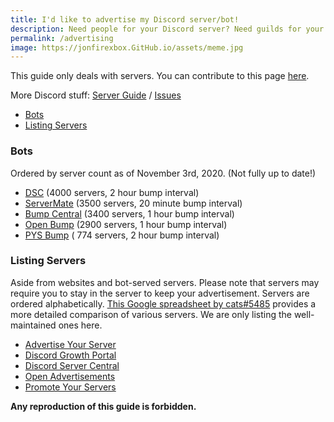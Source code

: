 ```yaml
---
title: I'd like to advertise my Discord server/bot!
description: Need people for your Discord server? Need guilds for your Discord bots? Then this page is for YOU to achieve your goal!
permalink: /advertising
image: https://jonfirexbox.GitHub.io/assets/meme.jpg
---
```



This guide only deals with servers. You can contribute to this page [here](https://github.com/jonfirexbox/jonfirexbox.github.io/blob/master/advertising.md).

More Discord stuff: [Server Guide](./discord-server-guide) / [Issues](./discord-issues)
* [Bots](#bots)
* [Listing Servers](#listing-servers)

### Bots
Ordered by server count as of November 3rd, 2020. (Not fully up to date!)

* [DSC](https://top.gg/bot/415773861486002186) (4000 servers, 2 hour bump interval)
* [ServerMate](https://top.gg/bot/481810078031282176) (3500 servers, 20 minute bump interval)
* [Bump Central](https://top.gg/bot/478290034773196810) (3400 servers, 1 hour bump interval)
* [Open Bump](https://top.gg/bot/546999467887427604) (2900 servers, 1 hour bump interval)
* [PYS Bump](https://top.gg/bot/614970561977909251) ( 774 servers, 2 hour bump interval)
<!-- * [Bump Bot](https://discordbots.org/bot/511167075801235478) (325 servers, 24 hour bump interval) // Can not be found on top.gg/discordbots.org -->

### Listing Servers
Aside from websites and bot-served servers. Please note that servers may require you to stay in the server to keep your advertisement. Servers are ordered alphabetically. [This Google spreadsheet by cats#5485](https://docs.google.com/spreadsheets/d/1Ia8VYVrnggQR1Kvb982DzbjZMXjqqrtETPVE9ri7Jag/edit#gid=0) provides a more detailed comparison of various servers. We are only listing the well-maintained ones here.

* [Advertise Your Server](https://discord.gg/RrjdrGQ)
* [Discord Growth Portal](https://discord.gg/AG992Gc)
* [Discord Server Central](http://discord.gg/PrzjCjG)
* [Open Advertisements](https://discord.gg/eBFu8HF)
* [Promote Your Servers](https://discord.gg/ZFxYT27)


**Any reproduction of this guide is forbidden.**
